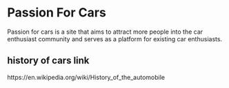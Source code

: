 # Passion For Cars
Passion for cars is a site that aims to attract more people into the car enthusiast community and serves as a platform for existing car enthusiasts.

<h2>history of cars link</h2>
<p>https://en.wikipedia.org/wiki/History_of_the_automobile</p>